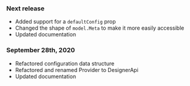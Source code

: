 ### Next release
- Added support for a `defaultConfig` prop
- Changed the shape of `model.Meta` to make it more easily accessible
- Updated documentation

### September 28th, 2020
- Refactored configuration data structure
- Refactored and renamed Provider to DesignerApi
- Updated documentation
